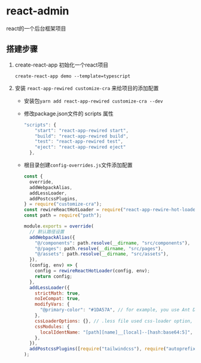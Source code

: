 # react-admin
react的一个后台框架项目


## 搭建步骤
1. create-react-app  初始化一个react项目

   ```create-react-app demo --template=typescript```
2. 安装 `react-app-rewired customize-cra` 来给项目的添加配置

   * 安装包`yarn add react-app-rewired customize-cra --dev`
   
   * 修改package.json文件的 scripts 属性
   
     ```js
     "scripts": {
         "start": "react-app-rewired start",
         "build": "react-app-rewired build",
         "test": "react-app-rewired test",
         "eject": "react-app-rewired eject"
       },
     ```
   
     
   
   * 根目录创建`config-overrides.js`文件添加配置
   
     ```js
     const {
       override,
       addWebpackAlias,
       addLessLoader,
       addPostcssPlugins,
     } = require("customize-cra");
     const rewireReactHotLoader = require("react-app-rewire-hot-loader");
     const path = require("path");
     
     module.exports = override(
       // 默认路径设置
       addWebpackAlias({
         "@/components": path.resolve(__dirname, "src/components"),
         "@/pages": path.resolve(__dirname, "src/pages"),
         "@/assets": path.resolve(__dirname, "src/assets"),
       }),
       (config, env) => {
         config = rewireReactHotLoader(config, env);
         return config;
       },
       addLessLoader({
         strictMath: true,
         noIeCompat: true,
         modifyVars: {
           "@primary-color": "#1DA57A", // for example, you use Ant Design to change theme color.
         },
         cssLoaderOptions: {}, // .less file used css-loader option, not all CSS file.
         cssModules: {
           localIdentName: "[path][name]__[local]--[hash:base64:5]", // if you use CSS Modules, and custom `localIdentName`, default is '[local]--[hash:base64:5]'.
         },
       }),
       addPostcssPlugins([require("tailwindcss"), require("autoprefixer")])
     );
     
     ```
